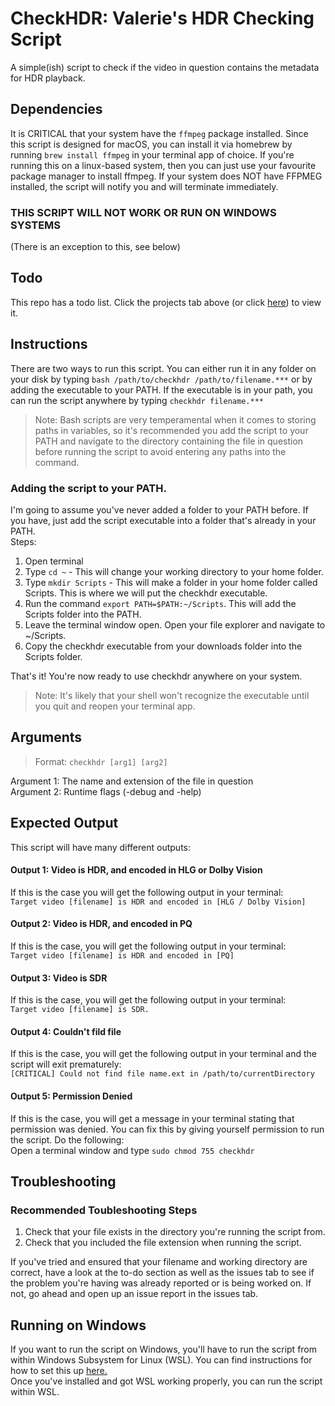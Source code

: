 # CheckHDR: Valerie's HDR Checking Script
A simple(ish) script to check if the video in question contains the metadata for HDR playback.

## Dependencies
It is CRITICAL that your system have the ``ffmpeg`` package installed. Since this script is designed for macOS, you can install it via homebrew by running ``brew install ffmpeg`` in your terminal app of choice. If you're running this on a linux-based system, then you can just use your favourite package manager to install ffmpeg. If your system does NOT have FFPMEG installed, the script will notify you and will terminate immediately.

### THIS SCRIPT WILL NOT WORK OR RUN ON WINDOWS SYSTEMS
(There is an exception to this, see below)

## Todo
This repo has a todo list. Click the projects tab above (or click [here](https://github.com/users/thequeenofclubs/projects/1)) to view it.
## Instructions
There are two ways to run this script. You can either run it in any folder on your disk by typing ``bash /path/to/checkhdr /path/to/filename.***`` or by adding the executable to your PATH. If the executable is in your path, you can run the script anywhere by typing ``checkhdr filename.***``

> Note: Bash scripts are very temperamental when it comes to storing paths in variables, so it's recommended you add the script to your PATH and navigate to the directory containing the file in question before running the script to avoid entering any paths into the command. 

### Adding the script to your PATH.
I'm going to assume you've never added a folder to your PATH before. If you have, just add the script executable into a folder that's already in your PATH.  
Steps:
1. Open terminal
2. Type ``cd ~`` - This will change your working directory to your home folder.
3. Type ``mkdir Scripts`` - This will make a folder in your home folder called Scripts. This is where we will put the checkhdr executable.
4. Run the command ``export PATH=$PATH:~/Scripts``. This will add the Scripts folder into the PATH. 
4. Leave the terminal window open. Open your file explorer and navigate to ~/Scripts.
5. Copy the checkhdr executable from your downloads folder into the Scripts folder.

That's it! You're now ready to use checkhdr anywhere on your system.
> Note: It's likely that your shell won't recognize the executable until you quit and reopen your terminal app.

## Arguments
> Format: ``checkhdr [arg1] [arg2]``  

Argument 1: The name and extension of the file in question  
Argument 2: Runtime flags (-debug and -help)  

## Expected Output
This script will have many different outputs:
#### Output 1: Video is HDR, and encoded in HLG or Dolby Vision
If this is the case you will get the following output in your terminal:  
``Target video [filename] is HDR and encoded in [HLG / Dolby Vision]``

#### Output 2: Video is HDR, and encoded in PQ
If this is the case, you will get the following output in your terminal:  
``Target video [filename] is HDR and encoded in [PQ]``

#### Output 3: Video is SDR
If this is the case, you will get the following output in your terminal:  
``Target video [filename] is SDR.``

#### Output 4: Couldn't fild file
If this is the case, you will get the following output in your terminal and the script will exit prematurely:  
``[CRITICAL] Could not find file name.ext in /path/to/currentDirectory``

#### Output 5: Permission Denied
If this is the case, you will get a message in your terminal stating that permission was denied. You can fix this by giving yourself permission to run the script. Do the following:  
Open a terminal window and type ``sudo chmod 755 checkhdr``

## Troubleshooting
### Recommended Toubleshooting Steps
1. Check that your file exists in the directory you're running the script from.
2. Check that you included the file extension when running the script.

If you've tried and ensured that your filename and working directory are correct, have a look at the to-do section as well as the issues tab to see if the problem you're having was already reported or is being worked on. If not, go ahead and open up an issue report in the issues tab. 

## Running on Windows
If you want to run the script on Windows, you'll have to run the script from within Windows Subsystem for Linux (WSL). You can find instructions for how to set this up [here.](https://learn.microsoft.com/en-us/windows/wsl/install)  
Once you've installed and got WSL working properly, you can run the script within WSL.
